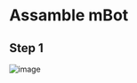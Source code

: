 #  Assamble mBot

## Step 1

![image](https://github.com/user-attachments/assets/2d7db191-3bae-4373-9a74-64f4b066d0cc)
